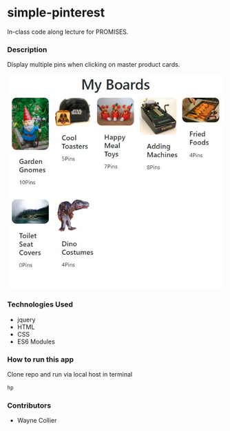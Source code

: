 # simple-pinterest
In-class code along lecture for PROMISES.

### Description
Display multiple pins when clicking on master product cards. 

![ScreenShot](https://github.com/ke4tri/simple-pinterest/blob/master/javascripts/components/img/pinCover.JPG?raw=true)

### Technologies Used
* jquery
* HTML
* CSS
* ES6 Modules

### How to run this app
Clone repo and run via local host in terminal
```javascript
hp
```

### Contributors
* Wayne Collier
